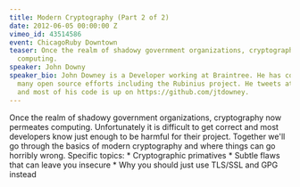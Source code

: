```yaml
---
title: Modern Cryptography (Part 2 of 2)
date: 2012-06-05 00:00:00 Z
vimeo_id: 43514586
event: ChicagoRuby Downtown
teaser: Once the realm of shadowy government organizations, cryptography now permeates
  computing.
speaker: John Downy
speaker_bio: John Downey is a Developer working at Braintree. He has contributed to
  many open source efforts including the Rubinius project. He tweets at @jtdowney
  and most of his code is up on https://github.com/jtdowney.
---
```


Once the realm of shadowy government organizations, cryptography now permeates computing. Unfortunately it is difficult to get correct and most developers know just enough to be harmful for their project. Together we'll go through the basics of modern cryptography and where things can go horribly wrong. Specific topics: * Cryptographic primatives * Subtle flaws that can leave you insecure * Why you should just use TLS/SSL and GPG instead
